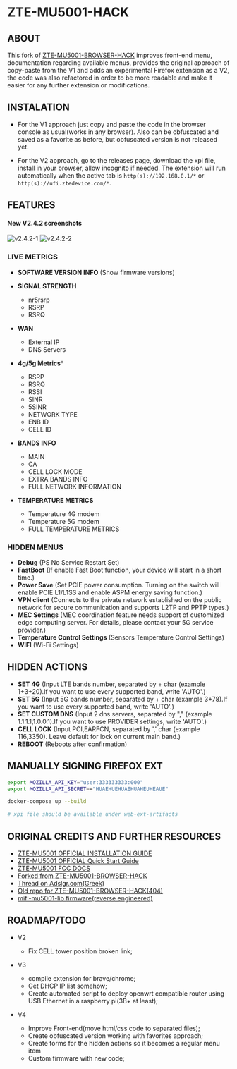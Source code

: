 # ZTE-MU5001-HACK

## ABOUT

This fork of [ZTE-MU5001-BROWSER-HACK](https://github.com/githubxbox/ZTE-MU5001-BROWSER-HACK]) improves front-end menu, documentation regarding available menus, provides the original approach of copy-paste from the V1 and adds an experimental Firefox extension as a V2, the code was also refactored in order to be more readable and make it easier for any further extension or modifications.


## INSTALATION

- For the V1 approach just copy and paste the code in the browser console as usual(works in any browser). Also can be obfuscated and saved as a favorite as before, but obfuscated version is not released yet.

- For the V2 approach, go to the releases page, download the xpi file, install in your browser, allow incognito if needed. The extension will run automatically when the active tab is `http(s)://192.168.0.1/*` or `http(s)://ufi.ztedevice.com/*`.


## FEATURES

#### New V2.4.2 screenshots

![v2.4.2-1](https://github.com/the-harry/ZTE-MU5001-HACK/assets/38408536/7896909f-537e-4cef-9548-c940f2e998e3)
![v2.4.2-2](https://github.com/the-harry/ZTE-MU5001-HACK/assets/38408536/ffbb882e-56d7-4877-90bd-be0f6dee19d4)

### LIVE METRICS

- **SOFTWARE VERSION INFO** (Show firmware versions)

- **SIGNAL STRENGTH**
  - nr5rsrp
  - RSRP
  - RSRQ

- **WAN**
  - External IP
  - DNS Servers

- **4g/5g Metrics***
  - RSRP
  - RSRQ
  - RSSI
  - SINR
  - 5SINR
  - NETWORK TYPE
  - ENB ID
  - CELL ID

- **BANDS INFO**
  - MAIN
  - CA
  - CELL LOCK MODE
  - EXTRA BANDS INFO
  - FULL NETWORK INFORMATION

- **TEMPERATURE METRICS**
  - Temperature 4G modem
  - Temperature 5G modem
  - FULL TEMPERATURE METRICS

### HIDDEN MENUS

- **Debug** (PS No Service Restart Set)
- **FastBoot** (If enable Fast Boot function, your device will start in a short time.)
- **Power Save** (Set PCIE power consumption. Turning on the switch will enable PCIE L1/L1SS and enable ASPM energy saving function.)
- **VPN client** (Connects to the private network established on the public network for secure communication and supports L2TP and PPTP types.)
- **MEC Settings** (MEC coordination feature needs support of customized edge computing server. For details, please contact your 5G service provider.)
- **Temperature Control Settings** (Sensors Temperature Control Settings)
- **WIFI** (Wi-Fi Settings)

## HIDDEN ACTIONS

- **SET 4G** (Input LTE bands number, separated by + char (example 1+3+20).If you want to use every supported band, write 'AUTO'.)
- **SET 5G** (Input 5G bands number, separated by + char (example 3+78).If you want to use every supported band, write 'AUTO'.)
- **SET CUSTOM DNS** (Input 2 dns servers, separated by ","  (example 1.1.1.1,1.0.0.1).If you want to use PROVIDER settings, write 'AUTO'.)
- **CELL LOCK** (Input PCI,EARFCN, separated by ',' char (example 116,3350). Leave default for lock on current main band.)
- **REBOOT** (Reboots after confirmation)

## MANUALLY SIGNING FIREFOX EXT

```bash
export MOZILLA_API_KEY="user:333333333:000"
export MOZILLA_API_SECRET=="HUAEHUEHUAEHUAHEUHEAUE"

docker-compose up --build

# xpi file should be available under web-ext-artifacts
```

## ORIGINAL CREDITS AND FURTHER RESOURCES

- [ZTE-MU5001 OFFICIAL INSTALLATION GUIDE](https://oss.ztedevices.com/prod/cn/direct/hk/mu5001/MU5001%20User%20Guide%20-0115-1.pdf)
- [ZTE-MU5001 OFFICIAL Quick Start Guide](https://oss.ztedevices.com/prod/cn/direct/hk/mu5001/MU5001%20User%20Guide%20-0115-1.pdf)
- [ZTE-MU5001 FCC DOCS](https://fcc.report/FCC-ID/SRQ-MU5001)
- [Forked from ZTE-MU5001-BROWSER-HACK](https://github.com/githubxbox/ZTE-MU5001-BROWSER-HACK)
- [Thread on Adslgr.com(Greek)](https://www.adslgr.com/forum/threads/1220156-%CE%9Cifi-mu5001-Secret-settings/page3/)
- [Old repo for ZTE-MU5001-BROWSER-HACK(404)](https://github.com/sklavosit/ZTE-MU5001-BROWSER-HACK)
- [mifi-mu5001-lib firmware(reverse engineered)](https://github.com/DarkNikGr/mifi-mu5001-lib/)


## ROADMAP/TODO

- V2
  - Fix CELL tower position broken link;

- V3
  - compile extension for brave/chrome;
  - Get DHCP IP list somehow;
  - Create automated script to deploy openwrt compatible router using USB Ethernet in a raspberry pi(3B+ at least);

- V4
  - Improve Front-end(move html/css code to separated files);
  - Create obfuscated version working with favorites approach;
  - Create forms for the hidden actions so it becomes a regular menu item
  - Custom firmware with new code;
